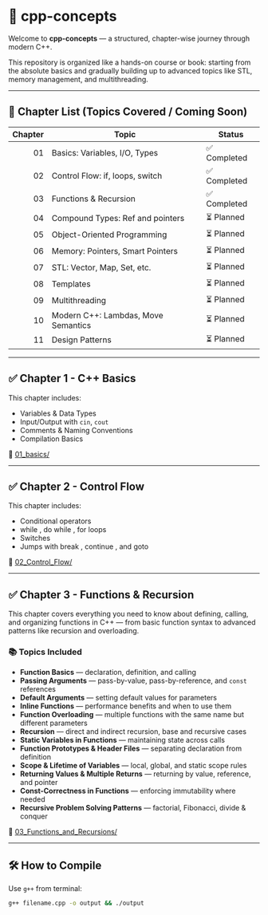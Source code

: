 # 📘 cpp-concepts

Welcome to **cpp-concepts** — a structured, chapter-wise journey through modern C++.

This repository is organized like a hands-on course or book: starting from the absolute basics and gradually building up to advanced topics like STL, memory management, and multithreading.

---

## 🧠 Chapter List (Topics Covered / Coming Soon)

| Chapter | Topic                        | Status       |
|--------:|------------------------------|--------------|
| 01      | Basics: Variables, I/O, Types | ✅ Completed |
| 02      | Control Flow: if, loops, switch | ✅ Completed    |
| 03      | Functions & Recursion        | ✅ Completed    |
| 04      | Compound Types: Ref and pointers | ⏳ Planned  |
| 05      | Object-Oriented Programming  | ⏳ Planned     |
| 06      | Memory: Pointers, Smart Pointers | ⏳ Planned     |
| 07      | STL: Vector, Map, Set, etc.  | ⏳ Planned     |
| 08      | Templates                    | ⏳ Planned     |
| 09      | Multithreading               | ⏳ Planned     |
| 10      | Modern C++: Lambdas, Move Semantics | ⏳ Planned     |
| 11      | Design Patterns              | ⏳ Planned     |

---

## ✅ Chapter 1 - C++ Basics

This chapter includes:
- Variables & Data Types
- Input/Output with `cin`, `cout`
- Comments & Naming Conventions
- Compilation Basics

📁 [01_basics/](./01_basics)

---

## ✅ Chapter 2 - Control Flow

This chapter includes:
- Conditional operators
- while , do while , for loops
- Switches
- Jumps with break , continue , and goto

📁 [02_Control_Flow/](./02_Control_Flow)

---
## ✅ Chapter 3 - Functions & Recursion

This chapter covers everything you need to know about defining, calling, and organizing functions in C++ — from basic function syntax to advanced patterns like recursion and overloading.  

### 📚 Topics Included  

- **Function Basics** — declaration, definition, and calling  
- **Passing Arguments** — pass-by-value, pass-by-reference, and `const` references  
- **Default Arguments** — setting default values for parameters  
- **Inline Functions** — performance benefits and when to use them  
- **Function Overloading** — multiple functions with the same name but different parameters  
- **Recursion** — direct and indirect recursion, base and recursive cases  
- **Static Variables in Functions** — maintaining state across calls  
- **Function Prototypes & Header Files** — separating declaration from definition  
- **Scope & Lifetime of Variables** — local, global, and static scope rules  
- **Returning Values & Multiple Returns** — returning by value, reference, and pointer  
- **Const-Correctness in Functions** — enforcing immutability where needed  
- **Recursive Problem Solving Patterns** — factorial, Fibonacci, divide & conquer 

📁 [03_Functions_and_Recursions/](./03_Functions_and_Recursions)

---

## 🛠️ How to Compile

Use `g++` from terminal:

```bash
g++ filename.cpp -o output && ./output
